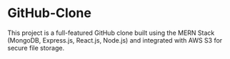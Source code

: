 # GitHub-Clone
This project is a full-featured GitHub clone built using the MERN Stack (MongoDB, Express.js, React.js, Node.js) and integrated with AWS S3 for secure file storage.
